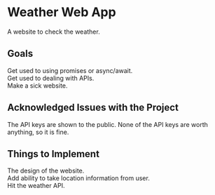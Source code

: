 # Weather Web App
A website to check the weather.

## Goals
Get used to using promises or async/await.  
Get used to dealing with APIs.  
Make a sick website.  

## Acknowledged Issues with the Project
The API keys are shown to the public. None of the API keys are worth anything, so it is fine.  

## Things to Implement
The design of the website.  
Add ability to take location information from user.  
Hit the weather API.  
